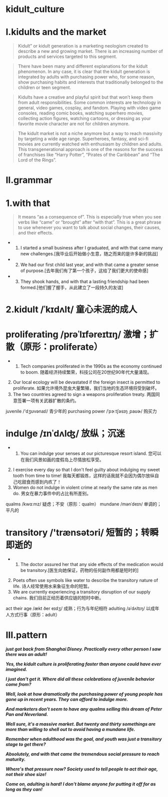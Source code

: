# kidult_culture
# I.kidults and the market
> Kidult” or kidult generation is a marketing neologism created to describe a new and growing market. There is an increasing number of products and services targeted to this segment.

> There have been many and different explanations for the kidult phenomenon. In any case, it is clear that the kidult generation is integrated by adults with purchasing power who, for some reason, show purchasing habits and interests that traditionally belonged to the children or teen segment.

> Kidults have a creative and playful spirit but that won’t keep them from adult responsibilities. Some common interests are technology in general, video games, cosplay, and fandom. Playing with video game consoles, reading comic books, watching superhero movies, collecting action figures, watching cartoons, or dressing as your favorite movie character are not for children anymore.

> The kidult market is not a niche anymore but a way to reach massivity by targeting a wide age range. Superheroes, fantasy, and sci-fi movies are currently watched with enthusiasm by children and adults. This transgenerational approach is one of the reasons for the success of franchises like “Harry Potter”, “Pirates of the Caribbean” and “The Lord of the Rings”.

# II.grammar
# 1.with that 
> It means “as a consequence of”. This is especially true when you see verbs like “came” or “brought” after “with that”. This is a great phrase to use whenever you want to talk about social changes, their causes, and their
effects.

- 1. I started a small business after I graduated, and with that came many new challenges.[我毕业后开始做小生意，随之而来的是许多新的挑战]

- 2. We had our first child last year, and with that came a greater sense of purpose.[去年我们有了第一个孩子，这给了我们更大的使命感]

- 3. They shook hands, and with that a lasting friendship had been formed.[他们握了握手，从此建立了一段持久的友谊]

# 2.kidult /ˈkɪdʌlt/ 童心未泯的成人

# proliferating /prəˈlɪfəreɪtɪŋ/ 激增；扩散（原形：proliferate）
- 1. Tech companies proliferated in the 1990s as the economy continued to boom.
随着经济持续繁荣，科技公司在20世纪90年代大量涌现。
2. Our local ecology will be devastated if the foreign insect is permitted to proliferate.
如果允许境外昆虫大量繁殖，我们当地的生态环境将受到破坏。
3. The two countries agreed to sign a weapons proliferation treaty.
两国同意签署一项有关武器扩散的条约。

juvenile /'dʒʊvənaɪl/ 青少年的
purchasing power /ˈpɝːtʃəsɪŋ ˌpaʊɚ/ 购买力

# indulge /ɪnˈdʌlʤ/ 放纵；沉迷
- 1. You can indulge your senses at our picturesque resort island.
您可以在我们风景如画的度假岛上尽情放松享受。
2. I exercise every day so that I don't feel guilty about indulging my sweet tooth from time to time!
我每天都锻炼，这样的话我就不会因为偶尔放纵自己吃甜食而感到内疚了！
3. Women do not indulge in violent crime at nearly the same rate as men do.
男女在暴力事件中的占比有所差别。


qualms /kwɑːmz/ 疑虑；不安（原形：qualm）
mundane /mənˈdeɪn/ 单调的；平凡的

# transitory /'trænsətɔri/ 短暂的；转瞬即逝的
- 1. The doctor assured her that any side effects of the medication would be transitory.[医生向她保证，药物的任何副作用都是短时的]

2. Poets often use symbols like water to describe the transitory nature of life.
诗人经常使用水来象征生命的短暂。
3. We are currently experiencing a transitory disruption of our supply chains.
我们目前正经历着供应链的短时中断。


act their age /ækt ðer eɪdʒ/ 成熟；行为与年纪相符
adulting /əˈdʌltɪŋ/ 以成年人方式行事（原形：adult）




# III.pattern
***just got back from Shanghai Disney. Practically every other person I saw there was an adult!***

***Yes, the kidult culture is proliferating faster than anyone could have ever imagined.***

***I just don't get it. Where did all these celebrations of juvenile behavior come from?***

***Well, look at how dramatically the purchasing power of young people has gone up in recent years. They can afford to indulge more.***

***And marketers don't seem to have any qualms selling this dream of Peter Pan and Neverland.***

***Well sure, it's a massive market. But twenty and thirty somethings are more than willing to shell out to avoid having a mundane life.***

***Remember when adulthood was the goal, and youth was just a transitory stage to get there?***

***Absolutely, and with that came the tremendous social pressure to reach maturity.***

***Where's that pressure now? Society used to tell people to act their age, not their shoe size!***

***Come on, adulting is hard! I don't blame anyone for putting it off for as long as they can!***


